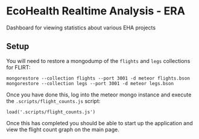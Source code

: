 # EcoHealth Realtime Analysis - ERA

Dashboard for viewing statistics about various EHA projects

## Setup
You will need to restore a mongodump of the `flights` and `legs` collections for FLIRT:

```
mongorestore --collection flights --port 3001 -d meteor flights.bson
mongorestore --collection legs --port 3001 -d meteor legs.bson
```

Once you have done this, log into the meteor mongo instance and execute the `.scripts/flight_counts.js` script:
```
load('.scripts/flight_counts.js')
```

Once this has completed you should be able to start up the application and view the flight count graph on the main page.
